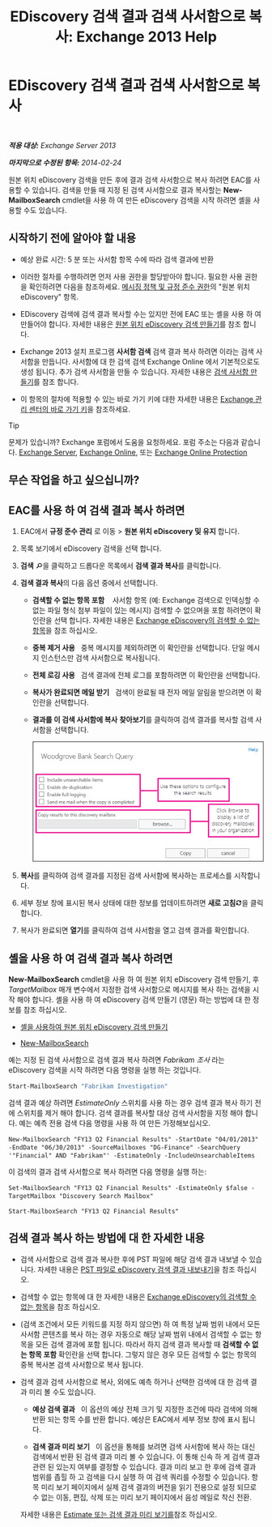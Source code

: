﻿---
title: 'EDiscovery 검색 결과 검색 사서함으로 복사: Exchange 2013 Help'
TOCTitle: EDiscovery 검색 결과 검색 사서함으로 복사
ms:assetid: bff2ce89-9e6f-494a-bd6a-2f2011507845
ms:mtpsurl: https://technet.microsoft.com/ko-kr/library/Dn624163(v=EXCHG.150)
ms:contentKeyID: 61183427
ms.date: 05/22/2018
mtps_version: v=EXCHG.150
ms.translationtype: MT
---

# EDiscovery 검색 결과 검색 사서함으로 복사

 

_**적용 대상:** Exchange Server 2013_

_**마지막으로 수정된 항목:** 2014-02-24_

원본 위치 eDiscovery 검색을 만든 후에 결과 검색 사서함으로 복사 하려면 EAC를 사용할 수 있습니다. 검색을 만들 때 지정 된 검색 사서함으로 결과 복사할는 **New-MailboxSearch** cmdlet을 사용 하 여 만든 eDiscovery 검색을 시작 하려면 셸을 사용할 수도 있습니다.

## 시작하기 전에 알아야 할 내용

  - 예상 완료 시간: 5 분 또는 사서함 항목 수에 따라 검색 결과에 반환

  - 이러한 절차를 수행하려면 먼저 사용 권한을 할당받아야 합니다. 필요한 사용 권한을 확인하려면 다음을 참조하세요. [메시징 정책 및 규정 준수 권한](messaging-policy-and-compliance-permissions-exchange-2013-help.md)의 "원본 위치 eDiscovery" 항목.

  - EDiscovery 검색에 검색 결과 복사할 수는 있지만 전에 EAC 또는 셸을 사용 하 여 만들어야 합니다. 자세한 내용은 [원본 위치 eDiscovery 검색 만들기](https://docs.microsoft.com/ko-kr/exchange/security-and-compliance/in-place-ediscovery/create-in-place-ediscovery-search)를 참조 합니다.

  - Exchange 2013 설치 프로그램 **사서함 검색** 검색 결과 복사 하려면 이라는 검색 사서함을 만듭니다. 사서함에 대 한 검색 검색 Exchange Online 에서 기본적으로도 생성 됩니다. 추가 검색 사서함을 만들 수 있습니다. 자세한 내용은 [검색 사서함 만들기](https://docs.microsoft.com/ko-kr/exchange/security-and-compliance/in-place-ediscovery/create-a-discovery-mailbox)를 참조 합니다.

  - 이 항목의 절차에 적용할 수 있는 바로 가기 키에 대한 자세한 내용은 [Exchange 관리 센터의 바로 가기 키](keyboard-shortcuts-in-the-exchange-admin-center-exchange-online-protection-help.md)을 참조하세요.


> [!TIP]
> 문제가 있습니까? Exchange 포럼에서 도움을 요청하세요. 포럼 주소는 다음과 같습니다. <A href="https://go.microsoft.com/fwlink/p/?linkid=60612">Exchange Server</A>, <A href="https://go.microsoft.com/fwlink/p/?linkid=267542">Exchange Online</A>, 또는 <A href="https://go.microsoft.com/fwlink/p/?linkid=285351">Exchange Online Protection</A>



## 무슨 작업을 하고 싶으십니까?

## EAC를 사용 하 여 검색 결과 복사 하려면

1.  EAC에서 **규정 준수 관리** 로 이동 \> **원본 위치 eDiscovery 및 유지** 합니다.

2.  목록 보기에서 eDiscovery 검색을 선택 합니다.

3.  **검색** ![검색 아이콘](images/Dd353189.773574d0-9b92-4cab-9f6b-81532c7418b9(EXCHG.150).gif "검색 아이콘")을 클릭하고 드롭다운 목록에서 **검색 결과 복사**를 클릭합니다.

4.  **검색 결과 복사**의 다음 옵션 중에서 선택합니다.
    
      - **검색할 수 없는 항목 포함**    사서함 항목 (예: Exchange 검색으로 인덱싱할 수 없는 파일 형식 첨부 파일이 있는 메시지) 검색할 수 없으며을 포함 하려면이 확인란을 선택 합니다. 자세한 내용은 [Exchange eDiscovery의 검색할 수 없는 항목](unsearchable-items-in-exchange-ediscovery-exchange-2013-help.md)을 참조 하십시오.
    
      - **중복 제거 사용**   중복 메시지를 제외하려면 이 확인란을 선택합니다. 단일 메시지 인스턴스만 검색 사서함으로 복사됩니다.
    
      - **전체 로깅 사용**   검색 결과에 전체 로그를 포함하려면 이 확인란을 선택합니다.
    
      - **복사가 완료되면 메일 받기**   검색이 완료될 때 전자 메일 알림을 받으려면 이 확인란을 선택합니다.
    
      - **결과를 이 검색 사서함에 복사** **찾아보기**를 클릭하여 검색 결과를 복사할 검색 사서함을 선택합니다.
        
        ![검색 결과 복사](images/Dn624163.875e25ed-8308-408c-92c4-8c76fc9d9bfc(EXCHG.150).gif "검색 결과 복사")  

5.  **복사**를 클릭하여 검색 결과를 지정된 검색 사서함에 복사하는 프로세스를 시작합니다.

6.  세부 정보 창에 표시된 복사 상태에 대한 정보를 업데이트하려면 **새로 고침**![새로 고침 아이콘](images/Dd353189.85f271ca-32a4-426c-842a-d2172567099d(EXCHG.150).gif "새로 고침 아이콘")을 클릭합니다.

7.  복사가 완료되면 **열기**를 클릭하여 검색 사서함을 열고 검색 결과를 확인합니다.

## 셸을 사용 하 여 검색 결과 복사 하려면

**New-MailboxSearch** cmdlet을 사용 하 여 원본 위치 eDiscovery 검색 만들기, 후 *TargetMailbox* 매개 변수에서 지정한 검색 사서함으로 메시지를 복사 하는 검색을 시작 해야 합니다. 셸을 사용 하 여 eDiscovery 검색 만들기 (영문) 하는 방법에 대 한 정보를 참조 하십시오.

  - [셸을 사용하여 원본 위치 eDiscovery 검색 만들기](https://docs.microsoft.com/ko-kr/exchange/security-and-compliance/in-place-ediscovery/create-in-place-ediscovery-search)

  - [New-MailboxSearch](https://technet.microsoft.com/ko-kr/library/dd298064\(v=exchg.150\))

예는 지정 된 검색 사서함으로 검색 결과 복사 하려면 *Fabrikam 조사* 라는 eDiscovery 검색을 시작 하려면 다음 명령을 실행 하는 것입니다.

```powershell
Start-MailboxSearch "Fabrikam Investigation"
```

검색 결과 예상 하려면 *EstimateOnly* 스위치를 사용 하는 경우 검색 결과 복사 하기 전에 스위치를 제거 해야 합니다. 검색 결과를 복사할 대상 검색 사서함을 지정 해야 합니다. 예는 예측 전용 검색 다음 명령을 사용 하 여 만든 가정해보십시오.

    New-MailboxSearch "FY13 Q2 Financial Results" -StartDate "04/01/2013" -EndDate "06/30/2013" -SourceMailboxes "DG-Finance" -SearchQuery '"Financial" AND "Fabrikam"' -EstimateOnly -IncludeUnsearchableItems

이 검색의 결과 검색 사서함으로 복사 하려면 다음 명령을 실행 하는:

  ```
  Set-MailboxSearch "FY13 Q2 Financial Results" -EstimateOnly $false -TargetMailbox "Discovery Search Mailbox"
  ```  
  
  ```
  Start-MailboxSearch "FY13 Q2 Financial Results"
  ```
## 검색 결과 복사 하는 방법에 대 한 자세한 내용

  - 검색 사서함으로 검색 결과 복사한 후에 PST 파일에 해당 검색 결과 내보낼 수 있습니다. 자세한 내용은 [PST 파일로 eDiscovery 검색 결과 내보내기](https://docs.microsoft.com/ko-kr/exchange/security-and-compliance/in-place-ediscovery/export-search-results)을 참조 하십시오.

  - 검색할 수 없는 항목에 대 한 자세한 내용은 [Exchange eDiscovery의 검색할 수 없는 항목](unsearchable-items-in-exchange-ediscovery-exchange-2013-help.md)을 참조 하십시오.

  - (검색 조건에서 모든 키워드를 지정 하지 않으면) 하 여 특정 날짜 범위 내에서 모든 사서함 콘텐츠를 복사 하는 경우 자동으로 해당 날짜 범위 내에서 검색할 수 없는 항목을 모든 검색 결과에 포함 됩니다. 따라서 하지 검색 결과 복사할 때 **검색할 수 없는 항목 포함** 확인란을 선택 합니다. 그렇지 않은 경우 모든 검색할 수 없는 항목의 중복 복사본 검색 사서함으로 복사 됩니다.

  - 검색 결과 검색 사서함으로 복사, 외에도 예측 하거나 선택한 검색에 대 한 검색 결과 미리 볼 수도 있습니다.
    
      - **예상 검색 결과**   이 옵션의 예상 전체 크기 및 지정한 조건에 따라 검색에 의해 반환 되는 항목 수를 반환 합니다. 예상은 EAC에서 세부 정보 창에 표시 됩니다.
    
      - **검색 결과 미리 보기**   이 옵션을 통해를 보려면 검색 사서함에 복사 하는 대신 검색에서 반환 된 검색 결과 미리 볼 수 있습니다. 이 통해 신속 하 게 검색 결과 관련 된 있는지 여부를 결정할 수 있습니다. 결과 미리 보고 한 후에 검색 결과 범위를 좁힐 하 고 검색을 다시 실행 하 여 검색 쿼리를 수정할 수 있습니다. 항목 미리 보기 페이지에서 실제 검색 결과의 버전을 읽기 전용으로 설정 되므로 수 없는 이동, 편집, 삭제 또는 미리 보기 페이지에서 음성 메일로 착신 전환.
    
    자세한 내용은 [Estimate 또는 검색 결과 미리 보기를](https://docs.microsoft.com/ko-kr/exchange/security-and-compliance/in-place-ediscovery/create-in-place-ediscovery-search)참조 하십시오.

